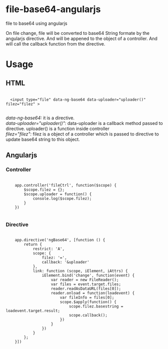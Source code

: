 # file-base64-angularjs
file to base64 using angularjs

On file change, file will be converted to base64 String formate by the angularjs directive. 
And will be appened to the object of a controller. And will call the callback function from the directive.

<h1>Usage</h1>

<h2>HTML</h2>
<pre>
  <code>
  &lt;input type="file" data-ng-base64 data-uploader="uploader()" filez="filez" &gt;
  </code>
</pre>
<p>
<i>data-ng-base64:</i> it is a directive.<br>
<i>data-uploader="uploader()":</i> data-uploader is a callback method passed to directive. uploader() is a function inside controller<br>
<i>filez="filez":</i> filez is a object of a controller which is passed to directive to update base64 string to this object.<br>
</p>

<h2>Angularjs</h2>
<h3>Controller</h3>
<pre>
  <code>
  	app.controller('fileCtrl', function($scope) {
		$scope.filez = {};
		$scope.uploader = function() {
			console.log($scope.filez);
		}
	})
  </code>
</pre>


<h3>Directive</h3>
<pre>
  <code>
	app.directive('ngBase64', [function () {
		return {
			restrict: 'A',
			scope: {
				filez: '=',
				callback: '&uploader'
			},
			link: function (scope, iElement, iAttrs) {
				iElement.bind('change', function(event) {
					var reader = new FileReader();
					var files = event.target.files;
					reader.readAsDataURL(files[0]);
					reader.onload = function(loadevent) {
						var fileInfo = files[0];
						scope.$apply(function() {
							scope.filez.basestring = loadevent.target.result;
							scope.callback();
						})
					}
				})
			}
		};
	}])
  </code>
</pre>
